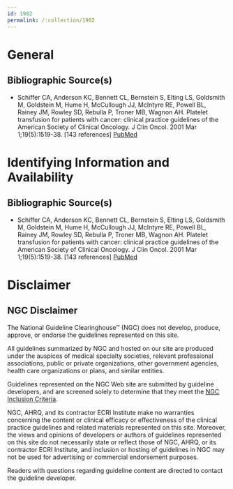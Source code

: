 ```yaml
---
id: 1982
permalink: /:collection/1982
---
```


# General

## Bibliographic Source(s)

- Schiffer CA, Anderson KC, Bennett CL, Bernstein S, Elting LS, Goldsmith M, Goldstein M, Hume H, McCullough JJ, McIntyre RE, Powell BL, Rainey JM, Rowley SD, Rebulla P, Troner MB, Wagnon AH. Platelet transfusion for patients with cancer: clinical practice guidelines of the American Society of Clinical Oncology. J Clin Oncol. 2001 Mar 1;19(5):1519-38. [143 references] [ PubMed ](http://www.ncbi.nlm.nih.gov/entrez/query.fcgi?cmd=Retrieve&db=pubmed&dopt=Abstract&list_uids=11230498)

# Identifying Information and Availability

## Bibliographic Source(s)

- Schiffer CA, Anderson KC, Bennett CL, Bernstein S, Elting LS, Goldsmith M, Goldstein M, Hume H, McCullough JJ, McIntyre RE, Powell BL, Rainey JM, Rowley SD, Rebulla P, Troner MB, Wagnon AH. Platelet transfusion for patients with cancer: clinical practice guidelines of the American Society of Clinical Oncology. J Clin Oncol. 2001 Mar 1;19(5):1519-38. [143 references] [ PubMed ](http://www.ncbi.nlm.nih.gov/entrez/query.fcgi?cmd=Retrieve&db=pubmed&dopt=Abstract&list_uids=11230498)

# Disclaimer

## NGC Disclaimer

The National Guideline Clearinghouse™ (NGC) does not develop, produce, approve, or endorse the guidelines represented on this site.

All guidelines summarized by NGC and hosted on our site are produced under the auspices of medical specialty societies, relevant professional associations, public or private organizations, other government agencies, health care organizations or plans, and similar entities.

Guidelines represented on the NGC Web site are submitted by guideline developers, and are screened solely to determine that they meet the [NGC Inclusion Criteria](/help-and-about/summaries/inclusion-criteria).

NGC, AHRQ, and its contractor ECRI Institute make no warranties concerning the content or clinical efficacy or effectiveness of the clinical practice guidelines and related materials represented on this site. Moreover, the views and opinions of developers or authors of guidelines represented on this site do not necessarily state or reflect those of NGC, AHRQ, or its contractor ECRI Institute, and inclusion or hosting of guidelines in NGC may not be used for advertising or commercial endorsement purposes.

Readers with questions regarding guideline content are directed to contact the guideline developer.

